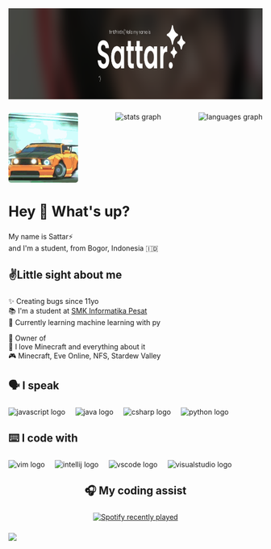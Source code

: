 <div align="center">
  <img height="180" src="/aboutme/shaaa.png"  />
</div>

###

<div align="center" style="display: flex; justify-content: space-between;">
<img style="margin-top: 1px; border-radius: 5px;" height="138" src="/aboutme/cars.gif"/>
  <img src="https://github-readme-stats.vercel.app/api?username=SattrFev&show_icons=true&theme=omni" height="140" alt="stats graph"/>
  <img src="https://github-readme-stats.vercel.app/api/top-langs/?username=SattrFev&theme=dark&show_icons=true&hide_border=true&layout=compact" height="140" alt="languages graph"  />
 </div>
  
###

<h1 align="left">Hey 👋 What's up?</h1>

###

<p align="left">My name is Sattar⚡<br>and I'm a student, from Bogor, Indonesia 🇮🇩</p>

###

<h2 align="left">✌️Little sight about me</h2>

###

<div>
        <p align="left">
        ✨ Creating bugs since 11yo<br>
        📚 I'm a student at <a href="https://smkpesat.sch.id/" target="_blank" rel="noopener noreferrer">SMK Informatika Pesat</a><br>
        🎯 Currently learning machine learning with py
        </p>
        <p align="left">🎫 Owner of </a><br>
        🎲 I love Minecraft and everything about it<br>
        🎮 Minecraft, Eve Online, NFS, Stardew Valley
        </p>
<!--         <a href="https://github.com/SattrFev"> Pixle Networks -->

</div>

###

<h2 align="left">🗣 I speak️</h2>

###

<div align="left">
  <img src="https://cdn.jsdelivr.net/gh/devicons/devicon/icons/javascript/javascript-original.svg" height="40" alt="javascript logo"  />
  <img width="12" />
  <img src="https://cdn.jsdelivr.net/gh/devicons/devicon/icons/java/java-original.svg" height="40" alt="java logo"  />
  <img width="12" />
  <img src="https://cdn.jsdelivr.net/gh/devicons/devicon/icons/csharp/csharp-original.svg" height="40" alt="csharp logo"  />
  <img width="12" />
  <img src="https://cdn.jsdelivr.net/gh/devicons/devicon/icons/python/python-original.svg" height="40" alt="python logo"  />
</div>

###

<h2 align="left">⌨️ I code with</h2>

###

<div align="left">
  <img src="https://cdn.jsdelivr.net/gh/devicons/devicon/icons/vim/vim-original.svg" height="40" alt="vim logo"  />
  <img width="12" />
  <img src="https://cdn.jsdelivr.net/gh/devicons/devicon/icons/intellij/intellij-original.svg" height="40" alt="intellij logo"  />
  <img width="12" />
  <img src="https://cdn.jsdelivr.net/gh/devicons/devicon/icons/vscode/vscode-original.svg" height="40" alt="vscode logo"  />
  <img width="12" />
  <img src="https://cdn.jsdelivr.net/gh/devicons/devicon/icons/visualstudio/visualstudio-plain.svg" height="40" alt="visualstudio logo"  />
</div>

###

<h2 align="center">🎧 My coding assist</h2>

###

<div align="center">
  <a href="https://open.spotify.com/user/cw4utmm9fok8bjujngfbpgo5e">
    <img src="https://spotify-recently-played-readme.vercel.app/api?user=cw4utmm9fok8bjujngfbpgo5e&count=5" alt="Spotify recently played" width="45%"/>
  </a>
</div>

###

![](https://komarev.com/ghpvc/?username=SattrFev&color=ff69b4&style=flat-square&label=Visitor)

<!-- kaubermasalahjiwaakupunradagila -->
